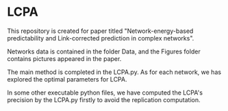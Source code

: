 # LCPA

This repository is created for paper titled "Network-energy-based predictability and Link-corrected prediction in complex networks".

Networks data is contained in the folder Data, and the Figures folder contains pictures appeared in the paper.

The main method is completed in the LCPA.py. As for each network, we has explored the optimal parameters for LCPA.

In some other executable python files, we have computed the LCPA's precision by the LCPA.py firstly to avoid the replication computation.
